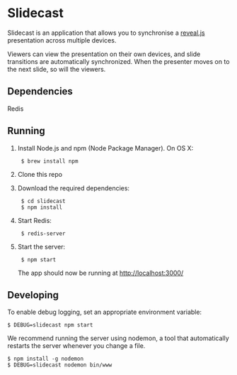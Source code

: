 # Slidecast

Slidecast is an application that allows you to synchronise a [reveal.js](http://lab.hakim.se/reveal-js/) presentation across multiple devices. 

Viewers can view the presentation on their own devices, and slide transitions are automatically synchronized. When the presenter moves on to the next slide, so will the viewers. 

## Dependencies

Redis

## Running

1. Install Node.js and npm (Node Package Manager). On OS X:

        $ brew install npm

2. Clone this repo 

3. Download the required dependencies:

        $ cd slidecast
        $ npm install

4. Start Redis:

        $ redis-server

5. Start the server:

        $ npm start

    The app should now be running at [http://localhost:3000/](http://localhost:3000/)

## Developing

To enable debug logging, set an appropriate environment variable:

    $ DEBUG=slidecast npm start

We recommend running the server using nodemon, a tool that automatically restarts the server whenever you change a file.

    $ npm install -g nodemon
    $ DEBUG=slidecast nodemon bin/www
